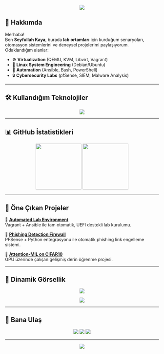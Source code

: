 <!-- PROFİL BANNER -->
<p align="center">
  <img src="https://capsule-render.vercel.app/api?type=waving&color=0:0f2027,100:2c5364&height=250&section=header&text=👨‍💻%20Welcome%20to%20My%20Lab%20Environments!&fontSize=35&fontColor=ffffff&animation=fadeIn" />
</p>

<!-- HAKKINDA -->
## 🔬 Hakkımda
Merhaba!  
Ben **Seyfullah Kaya**, burada **lab ortamları** için kurduğum senaryoları, otomasyon sistemlerini ve deneysel projelerimi paylaşıyorum.  
Odaklandığım alanlar:  
- ⚙️ **Virtualization** (QEMU, KVM, Libvirt, Vagrant)  
- 🐧 **Linux System Engineering** (Debian/Ubuntu)  
- 🤖 **Automation** (Ansible, Bash, PowerShell)  
- 🔒 **Cybersecurity Labs** (pfSense, SIEM, Malware Analysis)  

---

<!-- TEKNOLOJİ ROZETLERİ -->
## 🛠️ Kullandığım Teknolojiler
<p align="center">
  <img src="https://skillicons.dev/icons?i=linux,debian,ubuntu,redhat,ansible,docker,kubernetes,git,github,python,bash,powershell,vscode" />
</p>

---

<!-- GRAFİKLER -->
## 📊 GitHub İstatistikleri
<p align="center">
  <img src="https://github-readme-stats.vercel.app/api?username=znach-lab&show_icons=true&theme=radical&hide_border=true" height="150"/>
  <img src="https://github-readme-stats.vercel.app/api/top-langs/?username=znach-lab&layout=compact&theme=radical&hide_border=true" height="150"/>
</p>

---

<!-- PROJELER -->
## 🚀 Öne Çıkan Projeler
🔹 [**Automated Lab Environment**](#)  
Vagrant + Ansible ile tam otomatik, UEFI destekli lab kurulumu.  

🔹 [**Phishing Detection Firewall**](#)  
PFSense + Python entegrasyonu ile otomatik phishing link engelleme sistemi.  

🔹 [**Attention-MIL on CIFAR10**](#)  
GPU üzerinde çalışan gelişmiş derin öğrenme projesi.  

---

<!-- DİNAMİK CARDLAR -->
## 🎯 Dinamik Görsellik
<p align="center">
  <img src="https://github-profile-trophy.vercel.app/?username=znach-lab&theme=darkhub&column=7" />
</p>

<p align="center">
  <img src="https://github-readme-streak-stats.herokuapp.com/?user=znach-lab&theme=tokyonight&hide_border=true" />
</p>

---

<!-- İLETİŞİM -->
## 📡 Bana Ulaş
<p align="center">
  <a href="mailto:example@mail.com"><img src="https://img.shields.io/badge/Email-D14836?style=for-the-badge&logo=gmail&logoColor=white"></a>
  <a href="https://linkedin.com/in/username"><img src="https://img.shields.io/badge/LinkedIn-0077B5?style=for-the-badge&logo=linkedin&logoColor=white"></a>
  <a href="https://github.com/USERNAME"><img src="https://img.shields.io/badge/GitHub-100000?style=for-the-badge&logo=github&logoColor=white"></a>
</p>

---

<p align="center">
  <img src="https://capsule-render.vercel.app/api?type=waving&color=0:0f2027,100:2c5364&height=150&section=footer" />
</p>
